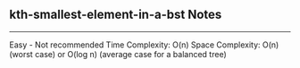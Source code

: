 <h2>kth-smallest-element-in-a-bst Notes</h2><hr>Easy - Not recommended 
Time Complexity: O(n)
Space Complexity: O(n) (worst case) or O(log n) (average case for a balanced tree)